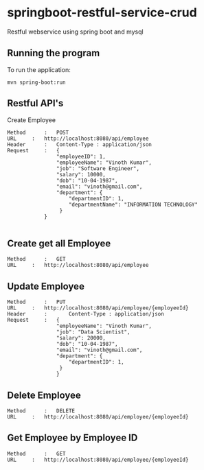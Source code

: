 # springboot-restful-service-crud
Restful webservice using spring boot and mysql

## Running the program
To run the application:
```
mvn spring-boot:run
```
## Restful API's 
Create Employee
```
Method  	: 	POST
URL		:	http://localhost:8080/api/employee
Header  	:   Content-Type : application/json
Request		:	{
    			"employeeID": 1,
    			"employeeName": "Vinoth Kumar",
    			"job": "Software Engineer",
    			"salary": 10000,
    			"dob": "10-04-1987",
    			"email": "vinoth@gmail.com",
    			"department": {
        			"departmentID": 1,
        			"departmentName": "INFORMATION TECHNOLOGY"
    			 }
			}
			  
```			  
Create get all Employee
------------------------------------------------------------------
```
Method  	: 	GET
URL		:	http://localhost:8080/api/employee
```

Update Employee
------------------------------------------------------------------
```
Method  	: 	PUT
URL		:	http://localhost:8080/api/employee/{employeeId}
Header  	:   	Content-Type : application/json
Request		:	{
    			"employeeName": "Vinoth Kumar",
    			"job": "Data Scientist",
    			"salary": 20000,
    			"dob": "10-04-1987",
    			"email": "vinoth@gmail.com",
    			"department": {
        			"departmentID": 1,
    			 }
		     	}
```
Delete Employee
------------------------------------------------------------------
```
Method  	: 	DELETE
URL		:	http://localhost:8080/api/employee/{employeeId}
```

Get Employee by Employee ID
------------------------------------------------------------------
```
Method  	: 	GET
URL		:	http://localhost:8080/api/employee/{employeeId}
```
